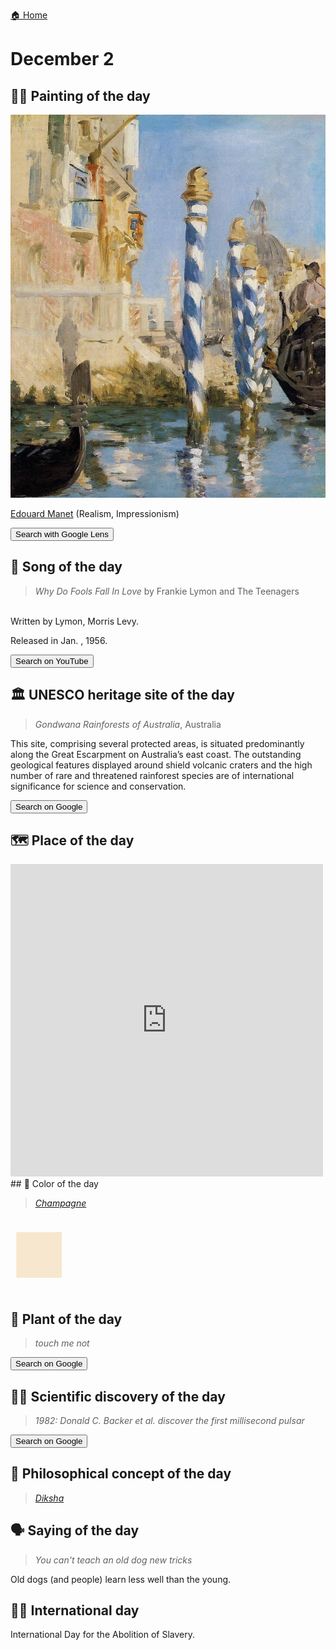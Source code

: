 
[🏠 Home](../../index.md)

# December 2

## 🧑‍🎨 Painting of the day

<img width="600" src="../img/Edouard_Manet_7.jpg">

[Edouard Manet](http://en.wikipedia.org/wiki/Édouard_Manet) (Realism, Impressionism)

<button class="btn btn-success"
onclick=" window.open('https://lens.google.com/uploadbyurl?url=https://iretes.github.io/one-a-day/data/img/Edouard_Manet_7.jpg','_blank')">
Search with Google Lens
</button>

## 🎼 Song of the day

> *Why Do Fools Fall In Love*
by Frankie Lymon and The Teenagers

<br />Written by Lymon, Morris Levy.

Released in Jan. , 1956.

<button class="btn btn-success"
onclick=" window.open('http://www.youtube.com/search?q=Why Do Fools Fall In Love by Frankie Lymon and The Teenagers','_blank')">
Search on YouTube
</button>

## 🏛️ UNESCO heritage site of the day

> *Gondwana Rainforests of Australia*, Australia

<p>This site, comprising several protected areas, is situated predominantly along the Great Escarpment on Australia&rsquo;s east coast. The outstanding geological features displayed around shield volcanic craters and the high number of rare and threatened rainforest species are of international significance for science and conservation.</p>

<button class="btn btn-success"
onclick=" window.open('http://www.google.com/search?q=Gondwana Rainforests of Australia','_blank')">
Search on Google
</button>

## 🗺️ Place of the day

<iframe
src="https://www.mapcrunch.com"
name="mapcrunch"
width="500"
height="500"
allowTransparency="true"
scrolling="no"
frameborder="0"
>
</iframe>
## 🎨 Color of the day

> *[Champagne](https://en.wikipedia.org/wiki/Champagne_(color)#Champagne)*

<div style="color:#F7E7CE; font-size: 100px;">&#9632;</div>

## 🌿 Plant of the day

> *touch me not*

<button class="btn btn-success"
onclick=" window.open('http://www.google.com/search?q=touch me not','_blank')">
Search on Google
</button>

## 🧑‍🔬 Scientific discovery of the day

> *1982: Donald C. Backer et al. discover the first millisecond pulsar*

<button class="btn btn-success"
onclick=" window.open('http://www.google.com/search?q=1982: Donald C. Backer et al. discover the first millisecond pulsar','_blank')">
Search on Google
</button>

## 💭 Philosophical concept of the day

> *[Diksha](https://en.wikipedia.org/wiki/Diksha)*

## 🗣️ Saying of the day

> *You can't teach an old dog new tricks*

Old dogs (and people) learn less well than the young. 

## 🏳️‍🌈 International day

International Day for the Abolition of Slavery.